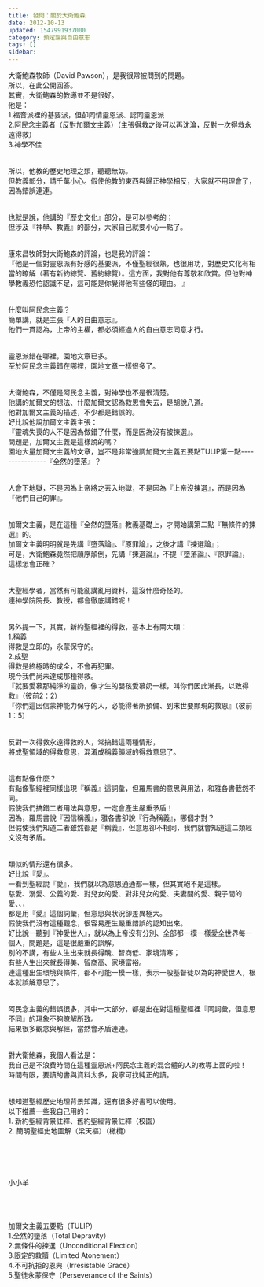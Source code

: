 ```yaml
---
title: 發問：關於大衛鮑森
date: 2012-10-13
updated: 1547991937000
category: 預定論與自由意志
tags: []
sidebar: 
---
```


<p>大衛鮑森牧師（David Pawson），是我很常被問到的問題。<br/>所以，在此公開回答。<br/><!--more-->其實，大衛鮑森的教導並不是很好。<br/>他是：<br/>1.福音派裡的基要派，但卻同情靈恩派、認同靈恩派<br/>2.阿民念主義者（反對加爾文主義）（主張得救之後可以再沈淪，反對一次得救永遠得救）<br/>3.神學不佳<br/><br/><br/>所以，他教的歷史地理之類，聽聽無妨。<br/>但教義部分，請千萬小心。假使他教的東西與歸正神學相反，大家就不用理會了，因為錯誤連連。<br/><br/><br/>也就是說，他講的『歷史文化』部分，是可以參考的； <br/>但涉及『神學、教義』的部分，大家自己就要小心一點了。<br/><br/><br/>康來昌牧師對大衛鮑森的評論，也是我的評論：<br/>『他是一個對靈恩派有好感的基要派，不僅聖經很熟，也很用功，對歷史文化有相當的瞭解（著有新約綜覽、舊約綜覽）。這方面，我對他有尊敬和欣賞。但他對神學教義恐怕認識不足，這可能是你覺得他有些怪的理由。 』<br/><br/><br/>什麼叫阿民念主義？<br/>簡單講，就是主張『人的自由意志』。 <br/>他們一貫認為，上帝的主權，都必須經過人的自由意志同意才行。<br/><br/><br/>靈恩派錯在哪裡，園地文章已多。<br/>至於阿民念主義錯在哪裡，園地文章一樣很多了。<br/><br/><br/>大衛鮑森，不僅是阿民念主義，對神學也不是很清楚。<br/>他講的加爾文的想法、什麼加爾文認為救恩會失去，是胡說八道。<br/>他對加爾文主義的描述，不少都是錯誤的。<br/>好比說他說加爾文主義主張：<br/>『靈魂失喪的人不是因為做錯了什麼，而是因為沒有被揀選』。<br/>問題是，加爾文主義是這樣說的嗎？<br/>園地大量加爾文主義的文章，豈不是非常強調加爾文主義五要點TULIP第一點----------------『全然的墮落』？<br/> <br/><br/>人會下地獄，不是因為上帝將之丟入地獄，不是因為『上帝沒揀選』，而是因為『他們自己的罪』。<br/> <br/><br/>加爾文主義，是在這種『全然的墮落』教義基礎上，才開始講第二點『無條件的揀選』的。 <br/>加爾文主義明明就是先講『墮落論』、『原罪論』，之後才講『揀選論』； <br/>可是，大衛鮑森竟然把順序顛倒，先講『揀選論』，不提『墮落論』、『原罪論』， <br/>這樣怎會正確？ <br/> <br/><br/>大聖經學者，當然有可能亂講亂用資料，這沒什麼奇怪的。<br/>連神學院院長、教授，都會徹底講錯呢！<br/><br/><br/>另外提一下，其實，新約聖經裡的得救，基本上有兩大類：<br/>1.稱義<br/>得救是立即的，永蒙保守的。<br/>2.成聖<br/>得救是終極時的成全，不會再犯罪。<br/>現今我們尚未達成那種得救。<br/>『就要愛慕那純淨的靈奶，像才生的嬰孩愛慕奶一樣，叫你們因此漸長，以致得救』（彼前2：2） <br/>『你們這因信蒙神能力保守的人，必能得著所預備、到末世要顯現的救恩』（彼前1：5）<br/> <br/><br/>反對一次得救永遠得救的人，常搞錯這兩種情形， <br/>將成聖領域的得救意思，混淆成稱義領域的得救意思了。<br/><br/><br/>這有點像什麼？<br/>有點像聖經裡同樣出現『稱義』這詞彙，但羅馬書的意思與用法，和雅各書截然不同。<br/>假使我們搞錯二者用法與意思，一定會產生嚴重矛盾！<br/>因為，羅馬書說『因信稱義』，雅各書卻說『行為稱義』，哪個才對？<br/>但假使我們知道二者雖然都是『稱義』，但意思卻不相同，我們就會知道這二類經文沒有矛盾。<br/><br/><br/>類似的情形還有很多。<br/>好比說『愛』。<br/>一看到聖經說『愛』，我們就以為意思通通都一樣，但其實絕不是這樣。<br/>慈愛、溺愛、公義的愛、對兒女的愛、對非兒女的愛、夫妻間的愛、親子間的愛、、，<br/>都是用『愛』這個詞彙，但意思與狀況卻差異極大。<br/>假使我們沒有這種觀念，很容易產生嚴重錯誤的認知出來。<br/>好比說一聽到『神愛世人』，就以為上帝沒有分別、全部都一模一樣愛全世界每一個人，問題是，這是很嚴重的誤解。<br/>別的不講，有些人生出來就長得醜、智商低、家境清寒；<br/>有些人生出來就長得美、智商高、家境富裕。<br/>連這種出生環境與條件，都不可能一模一樣，表示一般基督徒以為的神愛世人，根本就誤解意思了。<br/><br/><br/>阿民念主義的錯誤很多，其中一大部分，都是出在對這種聖經裡『同詞彙，但意思不同』的現象不夠瞭解所致。<br/>結果很多觀念與解經，當然會矛盾連連。<br/><br/><br/>對大衛鮑森，我個人看法是：<br/>我自己是不浪費時間在這種靈恩派+阿民念主義的混合體的人的教導上面的啦！<br/>時間有限，要讀的書與資料太多，我寧可找純正的讀。<br/><br/><br/>想知道聖經歷史地理背景知識，還有很多好書可以使用。<br/>以下推薦一些我自己用的：<br/>1.	新約聖經背景註釋、舊約聖經背景註釋（校園）<br/>2.	簡明聖經史地圖解（梁天樞）（橄欖）<br/><br/><br/><br/><br/><br/>小小羊<br/><br/><br/><br/><br/>加爾文主義五要點（TULIP）<br/>1.全然的墮落（Total Depravity）<br/>2.無條件的揀選（Unconditional Election）<br/>3.限定的救贖（Limited Atonement）<br/>4.不可抗拒的恩典（Irresistable Grace）<br/>5.聖徒永蒙保守（Perseverance of the Saints）<br/><br/><br/><br/><br/><br/><br/><br/></p>